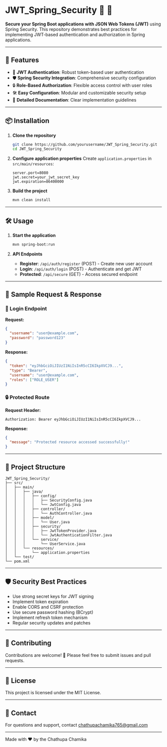 # JWT_Spring_Security 🚀 🔐

**Secure your Spring Boot applications with JSON Web Tokens (JWT)** using Spring Security. This repository demonstrates best practices for implementing JWT-based authentication and authorization in Spring applications.

---

## 🌟 Features
- 🎫 **JWT Authentication**: Robust token-based user authentication
- 🛡️ **Spring Security Integration**: Comprehensive security configuration
- 🔒 **Role-Based Authorization**: Flexible access control with user roles
- 🛠️ **Easy Configuration**: Modular and customizable security setup
- 📜 **Detailed Documentation**: Clear implementation guidelines

---

## 📦 Installation

1. **Clone the repository**
   ```bash
   git clone https://github.com/yourusername/JWT_Spring_Security.git
   cd JWT_Spring_Security
   ```

2. **Configure application properties**
   Create `application.properties` in `src/main/resources`:
   ```properties
   server.port=8080
   jwt.secret=your_jwt_secret_key
   jwt.expiration=86400000
   ```

3. **Build the project**
   ```bash
   mvn clean install
   ```

---

## 🛠️ Usage

1. **Start the application**
   ```bash
   mvn spring-boot:run
   ```

2. **API Endpoints**
   - **Register**: `/api/auth/register` (POST) - Create new user account
   - **Login**: `/api/auth/login` (POST) - Authenticate and get JWT
   - **Protected**: `/api/secure` (GET) - Access secured endpoint

---

## 📝 Sample Request & Response

### 🔑 Login Endpoint
**Request:**
```json
{
  "username": "user@example.com",
  "password": "password123"
}
```

**Response:**
```json
{
  "token": "eyJhbGciOiJIUzI1NiIsInR5cCI6IkpXVCJ9...",
  "type": "Bearer",
  "username": "user@example.com",
  "roles": ["ROLE_USER"]
}
```

### 🔒 Protected Route
**Request Header:**
```
Authorization: Bearer eyJhbGciOiJIUzI1NiIsInR5cCI6IkpXVCJ9...
```

**Response:**
```json
{
  "message": "Protected resource accessed successfully!"
}
```

---

## 📂 Project Structure
```plaintext
JWT_Spring_Security/
├── src/
│   ├── main/
│   │   ├── java/
│   │   │   ├── config/
│   │   │   │   ├── SecurityConfig.java
│   │   │   │   └── JwtConfig.java
│   │   │   ├── controller/
│   │   │   │   └── AuthController.java
│   │   │   ├── model/
│   │   │   │   └── User.java
│   │   │   ├── security/
│   │   │   │   ├── JwtTokenProvider.java
│   │   │   │   └── JwtAuthenticationFilter.java
│   │   │   └── service/
│   │   │       └── UserService.java
│   │   └── resources/
│   │       └── application.properties
│   └── test/
└── pom.xml
```

---

## 🛡️ Security Best Practices
- Use strong secret keys for JWT signing
- Implement token expiration
- Enable CORS and CSRF protection
- Use secure password hashing (BCrypt)
- Implement refresh token mechanism
- Regular security updates and patches

---

## 🤝 Contributing
Contributions are welcome! 🎉 Please feel free to submit issues and pull requests.

---

## 📜 License
This project is licensed under the MIT License.

---

## 📧 Contact
For questions and support, contact [chathupachamika765@gmail.com](chathupachamika765@gmail.com)

---
Made with ❤️ by the Chathupa Chamika
